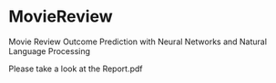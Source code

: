 # MovieReview
Movie Review Outcome Prediction with Neural Networks and Natural Language Processing

Please take a look at the Report.pdf
